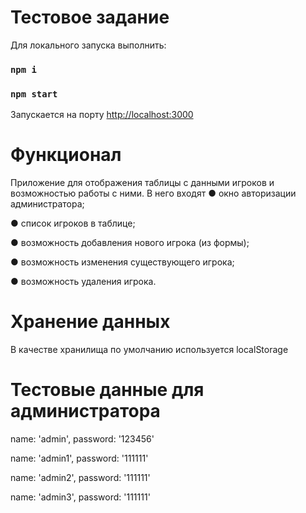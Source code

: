 # Тестовое задание

Для локального запуска выполнить:
### `npm i`
### `npm start`

Запускается на порту
[http://localhost:3000](http://localhost:3000)


# Функционал
Приложение для отображения таблицы с
данными игроков и возможностью работы с ними.
В него входят
● окно авторизации администратора;

● список игроков в таблице;

● возможность добавления нового игрока (из формы);

● возможность изменения существующего игрока;

● возможность удаления игрока.

# Хранение данных
В качестве хранилища по умолчанию используется localStorage

# Тестовые данные для администратора

  name: 'admin',
  password: '123456'

  name: 'admin1',
  password: '111111'

  name: 'admin2',
  password: '111111'

  name: 'admin3',
  password: '111111'
